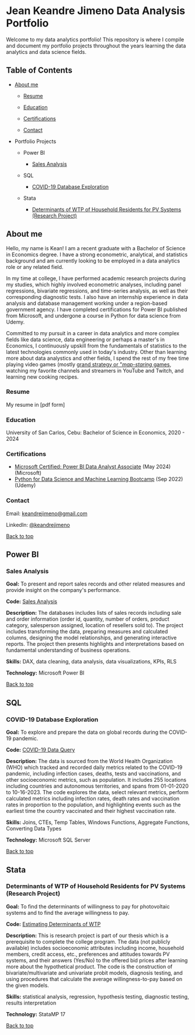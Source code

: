 # Jean Keandre Jimeno Data Analysis Portfolio
Welcome to my data analytics portfolio! This repository is where I compile and document my portfolio projects throughout the years learning the data analytics and data science fields. 

## Table of Contents
- [About me](https://github.com/keandrejimeno/PortfolioProjects/blob/main/README.md#about-me)
  
  - [Resume](https://github.com/keandrejimeno/PortfolioProjects/blob/main/README.md#resume)

  - [Education](https://github.com/keandrejimeno/PortfolioProjects/blob/main/README.md#education)

  - [Certifications](https://github.com/keandrejimeno/PortfolioProjects/blob/main/README.md#certifications)

  - [Contact](https://github.com/keandrejimeno/PortfolioProjects/blob/main/README.md#contact)

- Portfolio Projects

  - Power BI
    - [Sales Analysis](https://github.com/keandrejimeno/PortfolioProjects/blob/main/README.md#sales-analysis)

  - SQL
    - [COVID-19 Database Exploration](https://github.com/keandrejimeno/PortfolioProjects/blob/main/README.md#covid-19-database-exploration)

  - Stata
     - [Determinants of WTP of Household Residents for PV Systems (Research Project)](#determinants-of-wtp-of-household-residents-for-pv-systems-research-project)

## About me

Hello, my name is Kean! I am a recent graduate with a Bachelor of Science in Economics degree. I have a strong econometric, analytical, and statistics background and am currently looking to be employed in a data analytics role or any related field. 

In my time at college, I have performed academic research projects during my studies, which highly involved econometric analyses, including panel regressions, bivariate regressions, and time-series analysis, as well as their corresponding diagnostic tests. I also have an internship experience in data analysis and database management working under a region-based government agency. I have completed certifications for Power BI published from Microsoft, and undergone a course in Python for data science from Udemy.

Committed to my pursuit in a career in data analytics and more complex fields like data science, data engineering or perhaps a master's in Economics, I continuously upskill from the fundamentals of statistics to the latest technologies commonly used in today's industry. Other than learning more about data analystics and other fields, I spend the rest of my free time playing video games (mostly [grand strategy or "*map-staring* games](https://www.google.com/search?q=grand+strategy+games), watching my favorite channels and streamers in YouTube and Twitch, and learning new cooking recipes.

### Resume

My resume in [pdf form] 

### Education

University of San Carlos, Cebu: Bachelor of Science in Economics, 2020 - 2024

### Certifications

- [Microsoft Certified: Power BI Data Analyst Associate](https://github.com/keandrejimeno/SalesAnalysis) (May 2024) (Microsoft)
- [Python for Data Science and Machine Learning Bootcamp](https://www.udemy.com/certificate/UC-36b2304a-7689-43fe-bd07-fd63a9c15613/) (Sep 2022) (Udemy)

### Contact

Email: [keandrejimeno@gmail.com](keandrejimeno@gmail.com)

LinkedIn: [@keandrejimeno](https://www.linkedin.com/in/keandrejimeno/)


[Back to top](#top)

## Power BI
### Sales Analysis

**Goal:** To present and report sales records and other related measures and provide insight on the company's performance.

**Code:** [Sales Analysis](https://github.com/keandrejimeno/SalesAnalysis)

**Description:** The databases includes lists of sales records including sale and order information (order id, quantity, number of orders, product category, salesperson assigned, location of resellers sold to). The project includes transforming the data, preparing measures and calculated columns, designing the model relationships, and generating interactive reports. The project then presents highlights and interpretations based on fundamental understanding of business operations.

**Skills:** DAX, data cleaning, data analysis, data visualizations, KPIs, RLS

**Technology:** Microsoft Power BI


[Back to top](#top)

## SQL
### COVID-19 Database Exploration

**Goal:** To explore and prepare the data on global records during the COVID-19 pandemic.

**Code:** [COVID-19 Data Query](https://github.com/keandrejimeno/PortfolioProjects/blob/main/COVID19%20Data%20Query.sql)

**Description:** The data is sourced from the World Health Organization (WHO) which tracked and recorded daily metrics related to the COVID-19 pandemic, including infection cases, deaths, tests and vaccinations, and other socioeconomic metrics, such as population. It includes 255 locations including countries and autonomous territories, and spans from 01-01-2020 to 10-16-2023. The code explores the data, select relevant metrics, perform calculated metrics including infection rates, death rates and vaccination rates in proportion to the population, and highlighting events such as the earliest time the country vaccinated and their highest vaccination rate.

**Skills:** Joins, CTEs, Temp Tables, Windows Functions, Aggregate Functions, Converting Data Types

**Technology:** Microsoft SQL Server


[Back to top](#top)

## Stata
### Determinants of WTP of Household Residents for PV Systems (Research Project)

**Goal:** To find the determinants of willingness to pay for photovoltaic systems and to find the average willingness to pay.

**Code:** [Estimating Determinants of WTP](https://github.com/keandrejimeno/PortfolioProjects/blob/main/Estimating%20Determinants%20of%20WTP.do)

**Description:** This is research project is part of our thesis which is a prerequisite to complete the college program. The data (not publicly available) includes socioeconomic attributes including income, household members, credit access, etc., preferences and attitudes towards PV systems, and their answers (Yes/No) to the offered bid prices after learning more about the hypothetical product. The code is the construction of bivariate/multivariate and univariate probit models, diagnosis testing, and using procedures that calculate the average willingness-to-pay based on the given models.

**Skills:** statistical analysis, regression, hypothesis testing, diagnostic testing, results interpretation

**Technology:** StataMP 17

[Back to top](#top)

